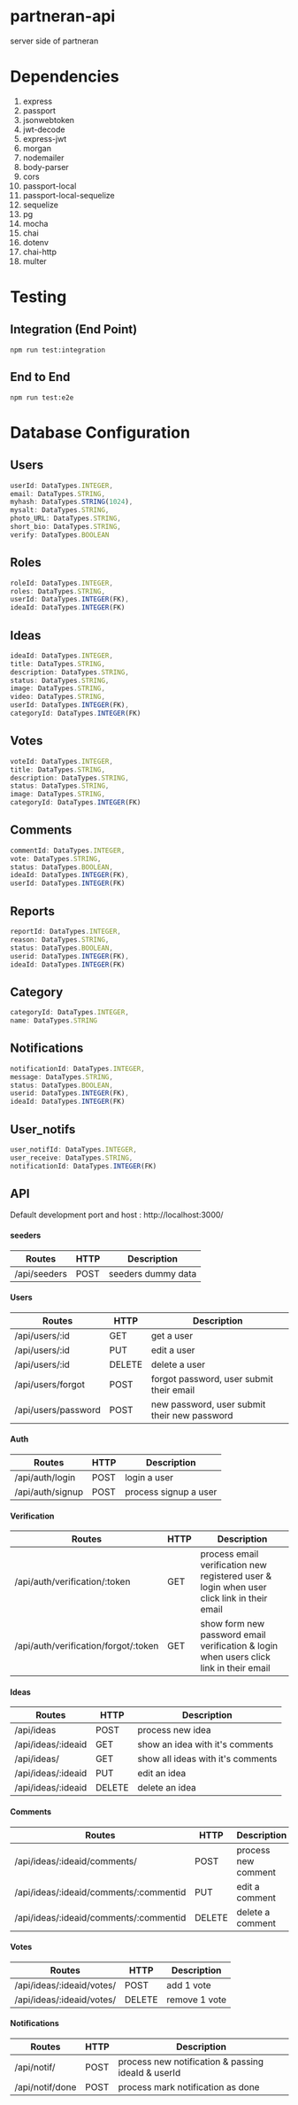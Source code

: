 # partneran-api
server side of partneran

# Dependencies
1. express
2. passport
3. jsonwebtoken
4. jwt-decode
5. express-jwt
6. morgan
7. nodemailer
8. body-parser
9. cors
10. passport-local
11. passport-local-sequelize
12. sequelize
13. pg
14. mocha
15. chai
16. dotenv
17. chai-http
18. multer

# Testing
## Integration (End Point)
`npm run test:integration`

## End to End
`npm run test:e2e`

# Database Configuration
## Users
```javascript
userId: DataTypes.INTEGER,
email: DataTypes.STRING,
myhash: DataTypes.STRING(1024),
mysalt: DataTypes.STRING,
photo_URL: DataTypes.STRING,
short_bio: DataTypes.STRING,
verify: DataTypes.BOOLEAN
```
## Roles
```javascript
roleId: DataTypes.INTEGER,
roles: DataTypes.STRING,
userId: DataTypes.INTEGER(FK),
ideaId: DataTypes.INTEGER(FK)
```
## Ideas
```javascript
ideaId: DataTypes.INTEGER,
title: DataTypes.STRING,
description: DataTypes.STRING,
status: DataTypes.STRING,
image: DataTypes.STRING,
video: DataTypes.STRING,
userId: DataTypes.INTEGER(FK),
categoryId: DataTypes.INTEGER(FK)
```
## Votes
```javascript
voteId: DataTypes.INTEGER,
title: DataTypes.STRING,
description: DataTypes.STRING,
status: DataTypes.STRING,
image: DataTypes.STRING,
categoryId: DataTypes.INTEGER(FK)
```
## Comments
```javascript
commentId: DataTypes.INTEGER,
vote: DataTypes.STRING,
status: DataTypes.BOOLEAN,
ideaId: DataTypes.INTEGER(FK),
userId: DataTypes.INTEGER(FK)
```
## Reports
```javascript
reportId: DataTypes.INTEGER,
reason: DataTypes.STRING,
status: DataTypes.BOOLEAN,
userid: DataTypes.INTEGER(FK),
ideaId: DataTypes.INTEGER(FK)
```
## Category
```javascript
categoryId: DataTypes.INTEGER,
name: DataTypes.STRING
```
## Notifications
```javascript
notificationId: DataTypes.INTEGER,
message: DataTypes.STRING,
status: DataTypes.BOOLEAN,
userid: DataTypes.INTEGER(FK),
ideaId: DataTypes.INTEGER(FK)
```
## User_notifs
```javascript
user_notifId: DataTypes.INTEGER,
user_receive: DataTypes.STRING,
notificationId: DataTypes.INTEGER(FK)
```

## API
Default development port and host : http://localhost:3000/

#### seeders
| Routes | HTTP | Description |
|--------|------|-------------|
| /api/seeders | POST | seeders dummy data |

#### Users
| Routes | HTTP | Description |
|--------|------|-------------|
| /api/users/:id | GET | get a user |
| /api/users/:id | PUT  | edit a user |
| /api/users/:id | DELETE | delete a user |
| /api/users/forgot | POST | forgot password, user submit their email |
| /api/users/password | POST | new password, user submit their new password |

#### Auth
| Routes | HTTP | Description |
|--------|------|-------------|
| /api/auth/login | POST | login a user |
| /api/auth/signup | POST | process signup a user |

#### Verification
| Routes | HTTP | Description |
|--------|------|-------------|
| /api/auth/verification/:token | GET | process email verification new registered user & login when user click link in their email |
| /api/auth/verification/forgot/:token | GET | show form new password email verification & login when users click link in their email |

#### Ideas
| Routes | HTTP | Description |
|--------|------|-------------|
| /api/ideas | POST | process new idea |
| /api/ideas/:ideaid | GET | show an idea with it's comments |
| /api/ideas/ | GET |  show all ideas with it's comments |
| /api/ideas/:ideaid | PUT  | edit an idea |
| /api/ideas/:ideaid | DELETE | delete an idea |

#### Comments
| Routes | HTTP | Description |
|--------|------|-------------|
| /api/ideas/:ideaid/comments/ | POST | process new comment |
| /api/ideas/:ideaid/comments/:commentid | PUT  | edit a comment |
| /api/ideas/:ideaid/comments/:commentid | DELETE | delete a comment |

#### Votes
| Routes | HTTP | Description |
|--------|------|-------------|
| /api/ideas/:ideaid/votes/ | POST | add 1 vote |
| /api/ideas/:ideaid/votes/ | DELETE | remove 1 vote |

#### Notifications
| Routes | HTTP | Description |
|--------|------|-------------|
| /api/notif/ | POST | process new notification & passing ideaId & userId |
| /api/notif/done | POST | process mark notification as done |
